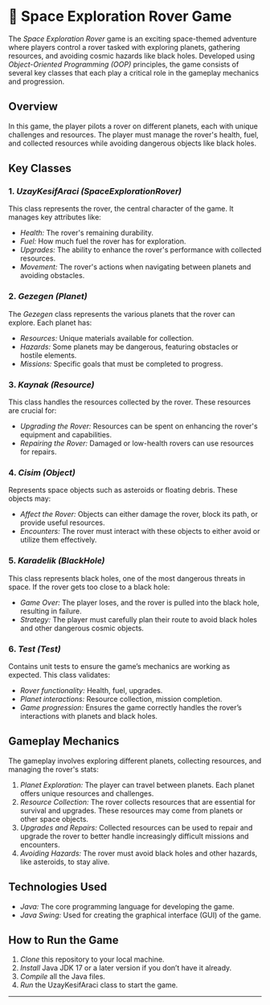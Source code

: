 
# 🚀 Space Exploration Rover Game

The *Space Exploration Rover* game is an exciting space-themed adventure where players control a rover tasked with exploring planets, gathering resources, and avoiding cosmic hazards like black holes. Developed using *Object-Oriented Programming (OOP)* principles, the game consists of several key classes that each play a critical role in the gameplay mechanics and progression.

## Overview

In this game, the player pilots a rover on different planets, each with unique challenges and resources. The player must manage the rover's health, fuel, and collected resources while avoiding dangerous objects like black holes.

## Key Classes

### 1. *UzayKesifAraci (SpaceExplorationRover)*  
This class represents the rover, the central character of the game. It manages key attributes like:

- *Health:* The rover's remaining durability.
- *Fuel:* How much fuel the rover has for exploration.
- *Upgrades:* The ability to enhance the rover's performance with collected resources.
- *Movement:* The rover's actions when navigating between planets and avoiding obstacles.

### 2. *Gezegen (Planet)*  
The *Gezegen* class represents the various planets that the rover can explore. Each planet has:

- *Resources:* Unique materials available for collection.
- *Hazards:* Some planets may be dangerous, featuring obstacles or hostile elements.
- *Missions:* Specific goals that must be completed to progress.

### 3. *Kaynak (Resource)*  
This class handles the resources collected by the rover. These resources are crucial for:

- *Upgrading the Rover:* Resources can be spent on enhancing the rover's equipment and capabilities.
- *Repairing the Rover:* Damaged or low-health rovers can use resources for repairs.

### 4. *Cisim (Object)*  
Represents space objects such as asteroids or floating debris. These objects may:

- *Affect the Rover:* Objects can either damage the rover, block its path, or provide useful resources.
- *Encounters:* The rover must interact with these objects to either avoid or utilize them effectively.

### 5. *Karadelik (BlackHole)*  
This class represents black holes, one of the most dangerous threats in space. If the rover gets too close to a black hole:

- *Game Over:* The player loses, and the rover is pulled into the black hole, resulting in failure.
- *Strategy:* The player must carefully plan their route to avoid black holes and other dangerous cosmic objects.

### 6. *Test (Test)*  
Contains unit tests to ensure the game’s mechanics are working as expected. This class validates:

- *Rover functionality:* Health, fuel, upgrades.
- *Planet interactions:* Resource collection, mission completion.
- *Game progression:* Ensures the game correctly handles the rover’s interactions with planets and black holes.

## Gameplay Mechanics

The gameplay involves exploring different planets, collecting resources, and managing the rover's stats:

1. *Planet Exploration:* The player can travel between planets. Each planet offers unique resources and challenges.
2. *Resource Collection:* The rover collects resources that are essential for survival and upgrades. These resources may come from planets or other space objects.
3. *Upgrades and Repairs:* Collected resources can be used to repair and upgrade the rover to better handle increasingly difficult missions and encounters.
4. *Avoiding Hazards:* The rover must avoid black holes and other hazards, like asteroids, to stay alive.

## Technologies Used

- *Java:* The core programming language for developing the game.
- *Java Swing:* Used for creating the graphical interface (GUI) of the game.

## How to Run the Game

1. *Clone* this repository to your local machine.
2. *Install* Java JDK 17 or a later version if you don’t have it already.
3. *Compile* all the Java files.
4. *Run* the UzayKesifAraci class to start the game.

---
